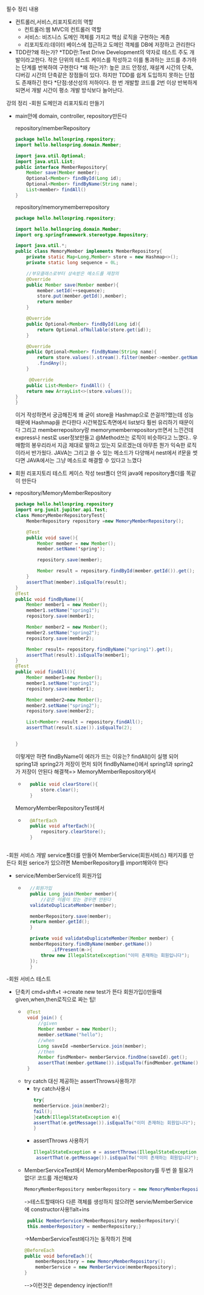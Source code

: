 필수 정리 내용
* 컨트롤러,서비스,리포지토리의 역할
    * 컨트롤러:웹 MVC의 컨트롤러 역할
    * 서비스: 비즈니스 도메인 객체를 가지고 핵심 로직을 구현하는 계층
    * 리포지토리:데이터 베이스에 접근하고 도메인 객체를 DB에 저장하고 관리한다
* TDD란?왜 하는가?
    *TDD란:Test Drive Development의 약자로 테스트 주도 개발이라고한다. 작은 단위의 테스트 케이스를 작성하고 이를 통과하는 코드를 추가하는 단계를 반복하여 구현한다
    *왜 하는가?: 높은 코드 안정성, 재설계 시간의 단축, 디버깅 시간의 단축같은 장점들이 있다. 하지만 TDD를 쉽게 도입하지 못하는 단점도 존재하긴 한다
    *단점:생산성의 저하이다. 한 번 개발할 코드를 2번 이상 반복하게 되면서 개발 시간이 평소 개발 방식보다 늘어난다.

강의 정리
-회원 도메인과 리포지토리 만들기
* main안에 domain, controller, repository만든다

    repository/memberRepository
    ```java
    package hello.hellospring.repository;
    import hello.hellospring.domain.Member;

    import java.util.Optional;
    import java.util.List;
    public interface MemberRepository{
        Member save(Member member);
        Optional<Member> findById(Long id);
        Optional<Member> findByName(String name);
        List<member> findAll()
    }
    ```
    repository/memorymemberrepository
    ```java
    package hello.hellospring.repository;

    import hello.hellospring.domain.Member;
    import org.springframework.stereotype.Repository;

    import java.util.*;
    public class MemoryMember implements MemberRepository{
        private static Map<Long,Member> store = new Hashmap<>();
        private static long sequence = 0L;

        //부모클래스로부터 상속받은 메소드를 재정의 
        @Override
        public Member save(Member member){
            member.setId(++sequence);
            store.put(member.getId(),member);
            return member
        }

        @Override
        public Optional<Member> findById(Long id){
            return Optional.ofNullable(store.get(id));
        }

        @Override
        public Optional<Member> findByName(String name){
            return store.values().stream().filter(member->member.getName().equals(name));
            .findAny();
        }

         @Override
        public List<Member> findAll() {
        return new ArrayList<>(store.values());
    }
    }
    ```
    이거 작성하면서 궁금해진게 왜 굳이 store을 Hashmap으로 쓴걸까?했는데 성능 때문에 Hashmap을 쓴다한다 시간복잡도측면에서 list보다 훨씬 유리하기 때문이다
    그리고 memberrepository랑 memorymemberrepository쓰면서 느낀건데 express나 nest로 user정보만들고 @Method쓰는 로직이 비슷하다고 느꼈다.. 우매함의 봉우리라서 지금 제대로 말하고 있는지 모르겠는데 아무튼 뭔가 익숙한 로직이라서 반가웠다. JAVA는 그리고 쓸 수 있는 메소드가 다양해서 nest에서 if문을 썻다면 JAVA에서는 그냥 메소드로 해결할 수 있다고 느꼈다

- 회원 리포지토리 테스트 케이스 작성
test폴더 안의 java에 repository폴더를 똑같이 만든다

* repository/MemoryMemberRepository
    ```java
    package hello.hellospring.repository
    import org.junit.jupiter.api.Test;
    class MemoryMemberRepositoryTest{
        MemberRepository repository =new MemoryMemberRepository();

        @Test
        public void save(){
            Member member = new Member();
            member.setName('spring');

            repository.save(member);

            Member result = repository.findById(member.getId()).get();
        }
        assertThat(member).isEqualTo(result);
    }
    @Test
    public void findByName(){
        Member member1 = new Member();
        member1.setName("spring1");
        repository.save(member1);

        Member member2 = new Member();
        member2.setName("spring2");
        repository.save(member2);

        Member result= repository.findByName("spring1").get();
        assertThat(result).isEqualTo(member1);
    }
    @Test
    public void findAll(){
        Member member1=new Member();
        member1.setName("spring1");
        repository.save(member1);

        Member member2=new Member();
        member2.setName("spring2");
        repository.save(member2);

        List<Member> result = repository.findAll();
        assertThat(result.size()).isEqualTo(2);


    }
    ```
    이렇게만 하면 findByName이 에러가 뜨는 이유는?
    findAll()이 실행 되어 spring1과 spring2가 저장이 먼저 되어 findByName()에서 spring1과 spring2가 저장이 안된다
    해결책=>
    MemoryMemberRepository에서
    * ```java
        public void clearStore(){
            store.clear();
        }
       ```
    MemoryMemberRepositoryTest에서
    * ```java
        @AfterEach
        public void afterEach(){
            repository.clearStore();
        }
    ```
-회원 서비스 개발
service폴더를 만들어 MemberService(회원서비스) 패키지를 만든다
회원 serice가 있으려면 MemberRepository를 import해와야 한다

* service/MemberService의 회원가입
    * ```java
        //회원가입
        public Long join(Member member){
            //같은 이름이 있는 경우면 안된다
        validateDuplicateMember(member);

        memberRepository.save(member);
        return member.getId();
        }

        private void validateDuplicateMember(Member member) {
        memberRepository.findByName(member.getName())
                .ifPresent(m->{
            throw new IllegalStateException("이미 존재하는 회원입니다");
        });
        }
      ```
-회원 서비스 테스트
* 단축키 cmd+shft+t ->create new test가 뜬다
    회원가입()만들때 given,when,then로직으로 짜는 팁!
    *  ```java
        @Test
        void join() {
            //given
            Member member = new Member();
            member.setName("hello");
            //when
            Long saveId =memberService.join(member);
            //then
            Member findMember= memberService.findOne(saveId).get();
            assertThat(member.getName()).isEqualTo(findMember.getName());
        }
        ```
    * try catch 대신 제공하는 assertThrows사용하기!
        * try catch사용시
            ```java
            try{
            memberService.join(member2);
            fail();
            }catch(IllegalStateException e){
            assertThat(e.getMessage()).isEqualTo("이미 존재하는 회원입니다");
            }
            ```
        * assertThrows 사용하기
            ```java
            IllegalStateException e = assertThrows(IllegalStateException.class, ()->memberService.join(member2));
             assertThat(e.getMessage()).isEqualTo("이미 존재하는 회원입니다");
            ```
    * MemberServiceTest에서 MemoryMemberRepository를 두번 쓸 필요가 없다! 코드를 개선해보자
        ```java
        MemoryMemberRepository memberRepository = new MemoryMemberRepository();
        ```
        ->테스트할때마다 다른 객체를 생성하지  않으려면 servie/MemberService에 constructor사용!!alt+ins
        ```java
         public MemberService(MemberRepository memberRepository){
         this.memberRepository = memberRepository;}
        ```
        ->MemberServiceTest에다가는 동작하기 전에
        ```java
        @BeforeEach
        public void beforeEach(){
            memberRepository = new MemoryMemberRepository();
            memberService = new MemberService(memberRepository);
        }
        ```
        -->이런것은 dependency injection!!!